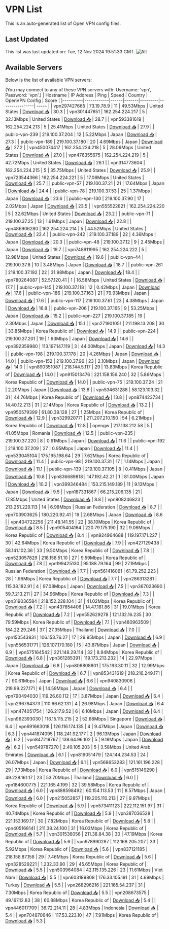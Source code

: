 # VPN List

This is an auto-generated list of Open VPN config files.

## Last Updated

This list was last updated on: Tue, 12 Nov 2024 19:51:33 GMT.
![Alt](https://repobeats.axiom.co/api/embed/186b98318ef1479477931607c1ad7d823f12451f.svg "Repobeats analytics image")

## Available Servers

Below is the list of available VPN servers:

(You may connect to any of these VPN servers with: Username: 'vpn', Password: 'vpn'.)
| Hostname | IP Address | Ping | Speed | Country | OpenVPN Config | Score |
|----------|------------|------|-------|---------|----------------| ----- |
| vpn297427665 | 73.19.78.9 | 11 | 49.53Mbps | United States | [Download 📥](./configs/server_0_US.ovpn) | 30.3 |
| vpn301447651 | 162.254.224.217 | 5 | 32.13Mbps | United States | [Download 📥](./configs/server_1_US.ovpn) | 28.7 |
| vpn593381619 | 162.254.224.213 | 5 | 25.41Mbps | United States | [Download 📥](./configs/server_2_US.ovpn) | 27.9 |
| public-vpn-239 | 219.100.37.204 | 12 | 5.22Mbps | Japan | [Download 📥](./configs/server_3_JP.ovpn) | 27.3 |
| public-vpn-189 | 219.100.37.180 | 20 | 4.69Mbps | Japan | [Download 📥](./configs/server_4_JP.ovpn) | 27.2 |
| vpn450074417 | 162.254.224.218 | 5 | 28.06Mbps | United States | [Download 📥](./configs/server_5_US.ovpn) | 27.0 |
| vpn476355675 | 162.254.224.219 | 5 | 42.72Mbps | United States | [Download 📥](./configs/server_6_US.ovpn) | 26.1 |
| vpn314773604 | 162.254.224.215 | 5 | 35.75Mbps | United States | [Download 📥](./configs/server_7_US.ovpn) | 25.9 |
| vpn723544366 | 162.254.224.221 | 5 | 17.06Mbps | United States | [Download 📥](./configs/server_8_US.ovpn) | 25.7 |
| public-vpn-57 | 219.100.37.21 | 21 | 17.64Mbps | Japan | [Download 📥](./configs/server_9_JP.ovpn) | 24.4 |
| public-vpn-78 | 219.100.37.53 | 25 | 1.37Mbps | Japan | [Download 📥](./configs/server_10_JP.ovpn) | 23.6 |
| public-vpn-130 | 219.100.37.90 | 17 | 2.02Mbps | Japan | [Download 📥](./configs/server_11_JP.ovpn) | 23.5 |
| vpn555522821 | 162.254.224.220 | 5 | 32.62Mbps | United States | [Download 📥](./configs/server_12_US.ovpn) | 23.2 |
| public-vpn-71 | 219.100.37.25 | 13 | 1.61Mbps | Japan | [Download 📥](./configs/server_13_JP.ovpn) | 22.8 |
| vpn486906280 | 162.254.224.214 | 5 | 44.52Mbps | United States | [Download 📥](./configs/server_14_US.ovpn) | 22.4 |
| public-vpn-242 | 219.100.37.189 | 22 | 4.36Mbps | Japan | [Download 📥](./configs/server_15_JP.ovpn) | 20.3 |
| public-vpn-48 | 219.100.37.12 | 9 | 2.45Mbps | Japan | [Download 📥](./configs/server_16_JP.ovpn) | 19.7 |
| vpn748911995 | 162.254.224.222 | 5 | 12.98Mbps | United States | [Download 📥](./configs/server_17_US.ovpn) | 19.6 |
| public-vpn-44 | 219.100.37.8 | 10 | 3.48Mbps | Japan | [Download 📥](./configs/server_18_JP.ovpn) | 18.7 |
| public-vpn-261 | 219.100.37.192 | 22 | 31.98Mbps | Japan | [Download 📥](./configs/server_19_JP.ovpn) | 18.4 |
| vpn780264087 | 52.57.120.41 | 1 | 16.58Mbps | United States | [Download 📥](./configs/server_20_US.ovpn) | 17.7 |
| public-vpn-145 | 219.100.37.118 | 12 | 0.42Mbps | Japan | [Download 📥](./configs/server_21_JP.ovpn) | 17.6 |
| public-vpn-186 | 219.100.37.163 | 21 | 79.93Mbps | Japan | [Download 📥](./configs/server_22_JP.ovpn) | 17.6 |
| public-vpn-117 | 219.100.37.61 | 23 | 4.38Mbps | Japan | [Download 📥](./configs/server_23_JP.ovpn) | 16.8 |
| public-vpn-206 | 219.100.37.165 | 9 | 53.25Mbps | Japan | [Download 📥](./configs/server_24_JP.ovpn) | 15.2 |
| public-vpn-227 | 219.100.37.185 | 19 | 2.30Mbps | Japan | [Download 📥](./configs/server_25_JP.ovpn) | 15.1 |
| vpn271901051 | 211.198.13.208 | 30 | 33.85Mbps | Korea Republic of | [Download 📥](./configs/server_26_KR.ovpn) | 14.9 |
| public-vpn-224 | 219.100.37.201 | 19 | 1.93Mbps | Japan | [Download 📥](./configs/server_27_JP.ovpn) | 14.6 |
| vpn392359980 | 113.197.147.119 | 3 | 44.00Mbps | Japan | [Download 📥](./configs/server_28_JP.ovpn) | 14.3 |
| public-vpn-198 | 219.100.37.178 | 20 | 4.26Mbps | Japan | [Download 📥](./configs/server_29_JP.ovpn) | 14.0 |
| public-vpn-152 | 219.100.37.96 | 23 | 2.10Mbps | Japan | [Download 📥](./configs/server_30_JP.ovpn) | 14.0 |
| vpn890351087 | 218.144.5.117 | 29 | 13.83Mbps | Korea Republic of | [Download 📥](./configs/server_31_KR.ovpn) | 14.0 |
| vpn915013476 | 221.158.156.240 | 32 | 5.86Mbps | Korea Republic of | [Download 📥](./configs/server_32_KR.ovpn) | 14.0 |
| public-vpn-75 | 219.100.37.24 | 21 | 2.20Mbps | Japan | [Download 📥](./configs/server_33_JP.ovpn) | 13.8 |
| vpn534631288 | 58.123.103.32 | 31 | 44.76Mbps | Korea Republic of | [Download 📥](./configs/server_34_KR.ovpn) | 13.8 |
| vpn874423734 | 14.40.12.213 | 31 | 2.14Mbps | Korea Republic of | [Download 📥](./configs/server_35_KR.ovpn) | 13.2 |
| vpn950579399 | 61.80.39.128 | 27 | 1.25Mbps | Korea Republic of | [Download 📥](./configs/server_36_KR.ovpn) | 12.9 |
| vpn329920771 | 211.207.210.150 | 54 | 6.21Mbps | Korea Republic of | [Download 📥](./configs/server_37_KR.ovpn) | 12.8 |
| opengw | 217.138.212.58 | 5 | 41.05Mbps | Romania | [Download 📥](./configs/server_38_RO.ovpn) | 12.5 |
| public-vpn-235 | 219.100.37.220 | 8 | 0.91Mbps | Japan | [Download 📥](./configs/server_39_JP.ovpn) | 11.6 |
| public-vpn-192 | 219.100.37.209 | 27 | 0.95Mbps | Japan | [Download 📥](./configs/server_40_JP.ovpn) | 11.4 |
| vpn533045104 | 175.195.198.64 | 29 | 7.62Mbps | Korea Republic of | [Download 📥](./configs/server_41_KR.ovpn) | 11.4 |
| public-vpn-98 | 219.100.37.31 | 17 | 1.14Mbps | Japan | [Download 📥](./configs/server_42_JP.ovpn) | 11.1 |
| public-vpn-139 | 219.100.37.105 | 8 | 0.41Mbps | Japan | [Download 📥](./configs/server_43_JP.ovpn) | 10.8 |
| vpn836689818 | 147.192.42.21 | 1 | 81.00Mbps | Japan | [Download 📥](./configs/server_44_JP.ovpn) | 10.2 |
| vpn399346484 | 153.215.149.189 | 11 | 9.13Mbps | Japan | [Download 📥](./configs/server_45_JP.ovpn) | 9.5 |
| vpn187331867 | 66.215.206.135 | 21 | 17.85Mbps | United States | [Download 📥](./configs/server_46_US.ovpn) | 8.8 |
| vpn808246823 | 213.251.229.113 | 14 | 6.98Mbps | Russian Federation | [Download 📥](./configs/server_47_RU.ovpn) | 8.7 |
| vpn703903625 | 180.220.92.41 | 19 | 2.68Mbps | Japan | [Download 📥](./configs/server_48_JP.ovpn) | 8.6 |
| vpn404722256 | 211.48.141.55 | 22 | 38.10Mbps | Korea Republic of | [Download 📥](./configs/server_49_KR.ovpn) | 8.5 |
| vpn905404164 | 220.79.175.190 | 32 | 9.06Mbps | Korea Republic of | [Download 📥](./configs/server_50_KR.ovpn) | 8.4 |
| vpn924964688 | 119.197.171.227 | 30 | 42.64Mbps | Korea Republic of | [Download 📥](./configs/server_51_KR.ovpn) | 7.9 |
| vpn427129438 | 58.141.102.36 | 33 | 9.50Mbps | Korea Republic of | [Download 📥](./configs/server_52_KR.ovpn) | 7.8 |
| vpn523057829 | 218.158.51.10 | 27 | 9.59Mbps | Korea Republic of | [Download 📥](./configs/server_53_KR.ovpn) | 7.8 |
| vpn199425130 | 95.188.79.164 | 99 | 27.19Mbps | Russian Federation | [Download 📥](./configs/server_54_RU.ovpn) | 7.7 |
| vpn561416061 | 61.79.252.223 | 28 | 1.96Mbps | Korea Republic of | [Download 📥](./configs/server_55_KR.ovpn) | 7.7 |
| vpn286313281 | 115.38.182.91 | 4 | 97.08Mbps | Japan | [Download 📥](./configs/server_56_JP.ovpn) | 7.5 |
| vpn367023690 | 59.7.213.211 | 27 | 34.96Mbps | Korea Republic of | [Download 📥](./configs/server_57_KR.ovpn) | 7.3 |
| vpn319036584 | 218.152.228.104 | 31 | 41.02Mbps | Korea Republic of | [Download 📥](./configs/server_58_KR.ovpn) | 7.2 |
| vpn437854406 | 14.47.181.86 | 31 | 19.01Mbps | Korea Republic of | [Download 📥](./configs/server_59_KR.ovpn) | 7.2 |
| vpn552629278 | 121.132.16.235 | 30 | 79.59Mbps | Korea Republic of | [Download 📥](./configs/server_60_KR.ovpn) | 7.1 |
| vpn480963509 | 184.22.29.246 | 37 | 27.35Mbps | Thailand | [Download 📥](./configs/server_61_TH.ovpn) | 7.0 |
| vpn150543831 | 106.153.76.27 | 17 | 29.95Mbps | Japan | [Download 📥](./configs/server_62_JP.ovpn) | 6.9 |
| vpn556531771 | 126.107.170.180 | 15 | 43.87Mbps | Japan | [Download 📥](./configs/server_63_JP.ovpn) | 6.9 |
| vpn575164542 | 221.148.29.114 | 32 | 8.94Mbps | Korea Republic of | [Download 📥](./configs/server_64_KR.ovpn) | 6.8 |
| vpn361285391 | 119.173.213.232 | 14 | 22.97Mbps | Japan | [Download 📥](./configs/server_65_JP.ovpn) | 6.8 |
| vpn806808801 | 175.193.30.11 | 32 | 12.99Mbps | Korea Republic of | [Download 📥](./configs/server_66_KR.ovpn) | 6.7 |
| vpn853431619 | 218.216.249.171 | 7 | 90.61Mbps | Japan | [Download 📥](./configs/server_67_JP.ovpn) | 6.6 |
| vpn940830906 | 219.99.227.171 | 6 | 14.59Mbps | Japan | [Download 📥](./configs/server_68_JP.ovpn) | 6.4 |
| vpn790494030 | 119.26.60.112 | 17 | 3.87Mbps | Japan | [Download 📥](./configs/server_69_JP.ovpn) | 6.4 |
| vpn296784373 | 110.66.62.131 | 4 | 26.98Mbps | Japan | [Download 📥](./configs/server_70_JP.ovpn) | 6.4 |
| vpn474051754 | 126.217.9.52 | 6 | 6.10Mbps | Japan | [Download 📥](./configs/server_71_JP.ovpn) | 6.4 |
| vpn962393030 | 116.15.115.215 | 2 | 52.68Mbps | Singapore | [Download 📥](./configs/server_72_SG.ovpn) | 6.4 |
| vpn691663018 | 126.116.174.135 | 4 | 9.47Mbps | Japan | [Download 📥](./configs/server_73_JP.ovpn) | 6.3 |
| vpn441874095 | 118.241.92.177 | 2 | 96.13Mbps | Japan | [Download 📥](./configs/server_74_JP.ovpn) | 6.2 |
| vpn847219767 | 138.64.96.102 | 5 | 9.18Mbps | Japan | [Download 📥](./configs/server_75_JP.ovpn) | 6.2 |
| vpn549787270 | 2.49.105.203 | 5 | 3.58Mbps | United Arab Emirates | [Download 📥](./configs/server_76_AE.ovpn) | 6.1 |
| vpn819051479 | 124.144.234.53 | 24 | 26.07Mbps | Japan | [Download 📥](./configs/server_77_JP.ovpn) | 6.1 |
| vpn568653283 | 121.161.196.228 | 29 | 7.73Mbps | Korea Republic of | [Download 📥](./configs/server_78_KR.ovpn) | 6.0 |
| vpn515149290 | 49.228.161.17 | 23 | 53.70Mbps | Thailand | [Download 📥](./configs/server_79_TH.ovpn) | 6.0 |
| vpn184600775 | 221.165.4.199 | 32 | 39.58Mbps | Korea Republic of | [Download 📥](./configs/server_80_KR.ovpn) | 6.0 |
| vpn888598492 | 60.154.113.53 | 11 | 8.57Mbps | Japan | [Download 📥](./configs/server_81_JP.ovpn) | 6.0 |
| vpn215052857 | 119.205.110.213 | 27 | 9.97Mbps | Korea Republic of | [Download 📥](./configs/server_82_KR.ovpn) | 5.9 |
| vpn573411123 | 222.112.151.97 | 31 | 40.74Mbps | Korea Republic of | [Download 📥](./configs/server_83_KR.ovpn) | 5.9 |
| vpn387036528 | 221.153.169.17 | 30 | 7.82Mbps | Korea Republic of | [Download 📥](./configs/server_84_KR.ovpn) | 5.8 |
| vpn405168141 | 211.38.24.100 | 31 | 16.03Mbps | Korea Republic of | [Download 📥](./configs/server_85_KR.ovpn) | 5.7 |
| vpn301536056 | 211.38.84.38 | 30 | 47.19Mbps | Korea Republic of | [Download 📥](./configs/server_86_KR.ovpn) | 5.6 |
| vpn978990287 | 112.168.205.207 | 33 | 5.92Mbps | Korea Republic of | [Download 📥](./configs/server_87_KR.ovpn) | 5.6 |
| vpn837121185 | 218.158.87.158 | 29 | 7.46Mbps | Korea Republic of | [Download 📥](./configs/server_88_KR.ovpn) | 5.6 |
| vpn328529221 | 1.232.33.90 | 29 | 45.65Mbps | Korea Republic of | [Download 📥](./configs/server_89_KR.ovpn) | 5.5 |
| vpn503964084 | 42.115.135.226 | 23 | 11.61Mbps | Viet Nam | [Download 📥](./configs/server_90_VN.ovpn) | 5.5 |
| vpn603189808 | 176.33.105.191 | 31 | 4.69Mbps | Turkey | [Download 📥](./configs/server_91_TR.ovpn) | 5.5 |
| vpn268296216 | 221.165.54.237 | 31 | 7.30Mbps | Korea Republic of | [Download 📥](./configs/server_92_KR.ovpn) | 5.5 |
| vpn208673575 | 49.167.12.83 | 38 | 60.88Mbps | Korea Republic of | [Download 📥](./configs/server_93_KR.ovpn) | 5.4 |
| vpn446017709 | 36.72.214.11 | 28 | 4.83Mbps | Indonesia | [Download 📥](./configs/server_94_ID.ovpn) | 5.4 |
| vpn704870646 | 117.53.223.10 | 47 | 7.91Mbps | Korea Republic of | [Download 📥](./configs/server_95_KR.ovpn) | 5.3 |
